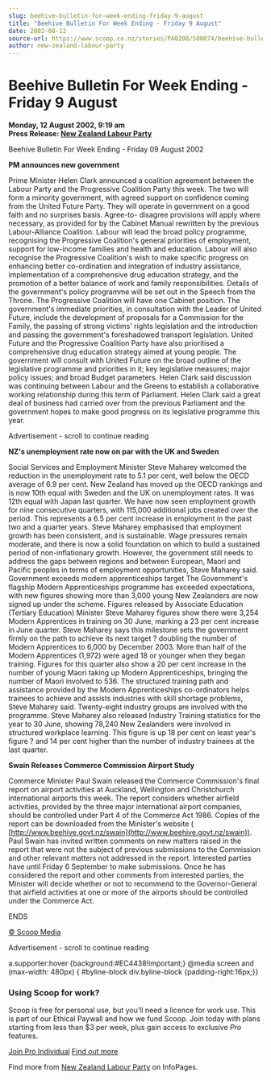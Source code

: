 ```yaml
---
slug: beehive-bulletin-for-week-ending-friday-9-august
title: "Beehive Bulletin For Week Ending - Friday 9 August"
date: 2002-08-12
source-url: https://www.scoop.co.nz/stories/PA0208/S00074/beehive-bulletin-for-week-ending-friday-9-august.htm
author: new-zealand-labour-party
---
```

Beehive Bulletin For Week Ending - Friday 9 August
==================================================

**Monday, 12 August 2002, 9:19 am**  
**Press Release: [New Zealand Labour Party](https://info.scoop.co.nz/New_Zealand_Labour_Party)**

Beehive Bulletin For Week Ending - Friday 09 August 2002

**PM announces new government**

Prime Minister Helen Clark announced a coalition agreement between the Labour Party and the Progressive Coalition Party this week. The two will form a minority government, with agreed support on confidence coming from the United Future Party. They will operate in government on a good faith and no surprises basis. Agree-to- disagree provisions will apply where necessary, as provided for by the Cabinet Manual rewritten by the previous Labour-Alliance Coalition. Labour will lead the broad policy programme, recognising the Progressive Coalition's general priorities of employment, support for low-income families and health and education. Labour will also recognise the Progressive Coalition's wish to make specific progress on enhancing better co-ordination and integration of industry assistance, implementation of a comprehensive drug education strategy, and the promotion of a better balance of work and family responsibilities. Details of the government's policy programme will be set out in the Speech from the Throne. The Progressive Coalition will have one Cabinet position. The government's immediate priorities, in consultation with the Leader of United Future, include the development of proposals for a Commission for the Family, the passing of strong victims' rights legislation and the introduction and passing the government's foreshadowed transport legislation. United Future and the Progressive Coalition Party have also prioritised a comprehensive drug education strategy aimed at young people. The government will consult with United Future on the broad outline of the legislative programme and priorities in it; key legislative measures; major policy issues; and broad Budget parameters. Helen Clark said discussion was continuing between Labour and the Greens to establish a collaborative working relationship during this term of Parliament. Helen Clark said a great deal of business had carried over from the previous Parliament and the government hopes to make good progress on its legislative programme this year.

Advertisement - scroll to continue reading





**NZ's unemployment rate now on par with the UK and Sweden**

Social Services and Employment Minister Steve Maharey welcomed the reduction in the unemployment rate to 5.1 per cent, well below the OECD average of 6.9 per cent. New Zealand has moved up the OECD rankings and is now 10th equal with Sweden and the UK on unemployment rates. It was 12th equal with Japan last quarter. We have now seen employment growth for nine consecutive quarters, with 115,000 additional jobs created over the period. This represents a 6.5 per cent increase in employment in the past two and a quarter years. Steve Maharey emphasised that employment growth has been consistent, and is sustainable. Wage pressures remain moderate, and there is now a solid foundation on which to build a sustained period of non-inflationary growth. However, the government still needs to address the gaps between regions and between European, Maori and Pacific peoples in terms of employment opportunities, Steve Maharey said. Government exceeds modern apprenticeships target The Government's flagship Modern Apprenticeships programme has exceeded expectations, with new figures showing more than 3,000 young New Zealanders are now signed up under the scheme. Figures released by Associate Education (Tertiary Education) Minister Steve Maharey figures show there were 3,254 Modern Apprentices in training on 30 June, marking a 23 per cent increase in June quarter. Steve Maharey says this milestone sets the government firmly on the path to achieve its next target ? doubling the number of Modern Apprentices to 6,000 by December 2003. More than half of the Modern Apprentices (1,972) were aged 18 or younger when they began training. Figures for this quarter also show a 20 per cent increase in the number of young Maori taking up Modern Apprenticeships, bringing the number of Maori involved to 536. The structured training path and assistance provided by the Modern Apprenticeships co-ordinators helps trainees to achieve and assists industries with skill shortage problems, Steve Maharey said. Twenty-eight industry groups are involved with the programme. Steve Maharey also released Industry Training statistics for the year to 30 June, showing 78,240 New Zealanders were involved in structured workplace learning. This figure is up 18 per cent on least year's figure ? and 14 per cent higher than the number of industry trainees at the last quarter.

**Swain Releases Commerce Commission Airport Study**

Commerce Minister Paul Swain released the Commerce Commission's final report on airport activities at Auckland, Wellington and Christchurch international airports this week. The report considers whether airfield activities, provided by the three major international airport companies, should be controlled under Part 4 of the Commerce Act 1986. Copies of the report can be downloaded from the Minister's website ( [http://www.beehive.govt.nz/swain](http://www.beehive.govt.nz/swain)). Paul Swain has invited written comments on new matters raised in the report that were not the subject of previous submissions to the Commission and other relevant matters not addressed in the report. Interested parties have until Friday 6 September to make submissions. Once he has considered the report and other comments from interested parties, the Minister will decide whether or not to recommend to the Governor-General that airfield activities at one or more of the airports should be controlled under the Commerce Act.

ENDS

  

[© Scoop Media](http://www.scoop.co.nz/about/terms.html)  

Advertisement - scroll to continue reading



a.supporter:hover {background:#EC4438!important;} @media screen and (max-width: 480px) { #byline-block div.byline-block {padding-right:16px;}}

### Using Scoop for work?

Scoop is free for personal use, but you’ll need a licence for work use. This is part of our Ethical Paywall and how we fund Scoop. Join today with plans starting from less than $3 per week, plus gain access to exclusive _Pro_ features.  
  
[Join Pro Individual](https://pro.scoop.co.nz/Individual/?from=ProIn24) [Find out more](https://pro.scoop.co.nz/using-scoop-for-work/?from=ProIn24)

Find more from [New Zealand Labour Party](https://info.scoop.co.nz/New_Zealand_Labour_Party) on InfoPages.